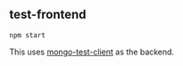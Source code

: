 ## test-frontend

```
npm start
```

This uses [mongo-test-client](https://github.com/SkytronUniverse/mongo-test-client) as the backend.
